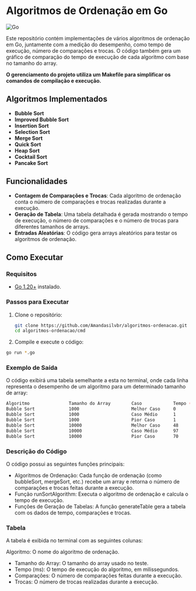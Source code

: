 # Algoritmos de Ordenação em Go

![Go](https://img.shields.io/badge/go-%2300ADD8.svg?style=for-the-badge&logo=go&logoColor=white)

Este repositório contém implementações de vários algoritmos de ordenação em Go, juntamente com a medição do desempenho, como tempo de execução, número de comparações e trocas. O código também gera um gráfico de comparação do tempo de execução de cada algoritmo com base no tamanho do array.

**O gerenciamento do projeto utiliza um Makefile para simplificar os comandos de compilação e execução.**

## Algoritmos Implementados

- **Bubble Sort**
- **Improved Bubble Sort**
- **Insertion Sort**
- **Selection Sort**
- **Merge Sort**
- **Quick Sort**
- **Heap Sort**
- **Cocktail Sort**
- **Pancake Sort**

## Funcionalidades

- **Contagem de Comparações e Trocas**: Cada algoritmo de ordenação conta o número de comparações e trocas realizadas durante a execução.
- **Geração de Tabela**: Uma tabela detalhada é gerada mostrando o tempo de execução, o número de comparações e o número de trocas para diferentes tamanhos de arrays.
- **Entradas Aleatórias**: O código gera arrays aleatórios para testar os algoritmos de ordenação.

## Como Executar

### Requisitos

- [Go 1.20+](https://golang.org/) instalado.

### Passos para Executar

1. Clone o repositório:
   ```bash
   git clone https://github.com/Amandasilvbr/algoritmos-ordenacao.git
   cd algoritmos-ordenacao/cmd

3. Compile e execute o código:

```bash
go run *.go
```

### Exemplo de Saída
O código exibirá uma tabela semelhante a esta no terminal, onde cada linha representa o desempenho de um algoritmo para um determinado tamanho de array:

```bash
Algoritmo               Tamanho do Array        Caso            Tempo (ms)      Comparações     Trocas
Bubble Sort             1000                    Melhor Caso     0               499500          0
Bubble Sort             1000                    Caso Médio      1               499500          246449
Bubble Sort             1000                    Pior Caso       1               499500          499500
Bubble Sort             10000                   Melhor Caso     48              49995000        0
Bubble Sort             10000                   Caso Médio      97              49995000        24996135
Bubble Sort             10000                   Pior Caso       70              49995000        49995000
```

### Descrição do Código
O código possui as seguintes funções principais:

- Algoritmos de Ordenação: Cada função de ordenação (como bubbleSort, mergeSort, etc.) recebe um array e retorna o número de comparações e trocas feitas durante a execução.
- Função runSortAlgorithm: Executa o algoritmo de ordenação e calcula o tempo de execução.
- Funções de Geração de Tabelas: A função generateTable gera a tabela com os dados de tempo, comparações e trocas.

### Tabela
A tabela é exibida no terminal com as seguintes colunas:

Algoritmo: O nome do algoritmo de ordenação.
- Tamanho do Array: O tamanho do array usado no teste.
- Tempo (ms): O tempo de execução do algoritmo, em milissegundos.
- Comparações: O número de comparações feitas durante a execução.
- Trocas: O número de trocas realizadas durante a execução.

